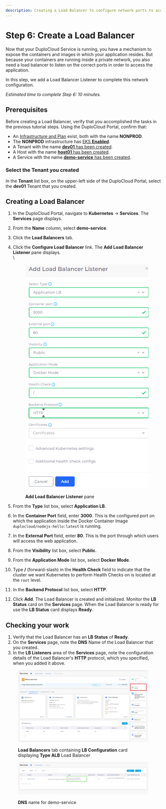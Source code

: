 ```yaml
---
description: Creating a Load Balancer to configure network ports to access the application
---
```


# Step 6: Create a Load Balancer

Now that your DuploCloud Service is running, you have a mechanism to expose the containers and images in which your application resides. But because your containers are running inside a private network, you also need a load balancer to listen on the correct ports in order to access the application.

In this step, we add a Load Balancer Listener to complete this network configuration.

_Estimated time to complete Step 6: 10 minutes._

## Prerequisites

Before creating a Load Balancer, verify that you accomplished the tasks in the previous tutorial steps.   Using the DuploCloud Portal, confirm that:

* An [Infrastructure and Plan](../step-1-infrastructure.md) exist, both with the name **NONPROD**.
* The **NONPROD** infrastructure has [EKS **Enabled**](../step-1-infrastructure.md#check-your-work).&#x20;
* A Tenant with the name [**dev01** has been created](../step-2-tenant.md).
* A Host with the name [**host01** has been created](step-3-create-host.md).
* A Service with the name [**demo-service** has been created](step-5-create-app-via-k8s.md).

### Select the Tenant you created

In the **Tenant** list box, on the upper-left side of the DuploCloud Portal, select the **dev01** Tenant that you created.

## Creating a Load Balancer

1. In the DuploCloud Portal, navigate to **Kubernetes** -> **Services**. The **Services** page displays.&#x20;
2. From the **Name** column, select **demo-service**.
3. Click the **Load Balancers** tab.
4.  Click the **Configure Load Balancer** link. The **Add Load Balancer Listener** pane displays.\
    \


    <div align="left">

    <figure><img src="../../../.gitbook/assets/Screenshot 2023-07-11 132858.png" alt=""><figcaption><p><strong>Add Load Balancer Listener</strong> pane</p></figcaption></figure>

    </div>


5. From the **Type** list box, select **Application LB**.
6. In the **Container Port** field, enter **3000**. This is the configured port on which the application inside the Docker Container Image `duplocloud/nodejs-hello:latest` is running.&#x20;
7. In the **External Port** field, enter **80**. This is the port through which users will access the web application.
8. From the **Visibility** list box, select **Public**.
9. From the **Application Mode** list box, select **Docker Mode**.
10. Type **/** (forward-slash) in the **Health Check** field to indicate that the cluster we want Kubernetes to perform Health Checks on is located at the `root` level.
11. In the **Backend Protocol** list box, select **HTTP**.
12. Click **Add**. The Load Balancer is created and initialized. Monitor the **LB Status** card on the **Services** page. When the Load Balancer is ready for use the **LB Status** card displays **Ready**.&#x20;

## Checking your work

1. Verify that the Load Balancer has an **LB Status** of **Ready**.&#x20;
2. On the **Services** page, note the **DNS** Name of the Load Balancer that you created.&#x20;
3. In the **LB Listeners** area of the **Services** page, note the configuration details of the Load Balancer's **HTTP** protocol, which you specified, when you added it above.

<figure><img src="../../../.gitbook/assets/done fake.png" alt=""><figcaption><p><strong>Load Balancers</strong> tab containing <strong>LB Configuration</strong> card displaying <strong>Type ALB</strong> Load Balancer</p></figcaption></figure>

<figure><img src="../../../.gitbook/assets/final faker.png" alt=""><figcaption><p><strong>DNS</strong> name for demo-service</p></figcaption></figure>
